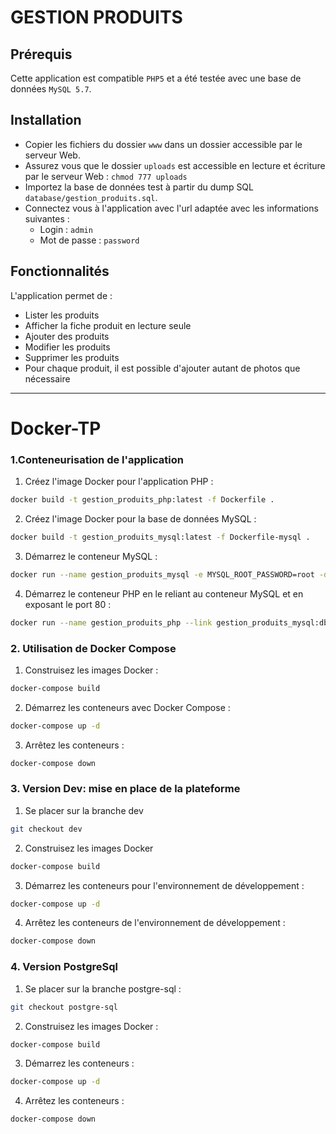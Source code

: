 # GESTION PRODUITS

## Prérequis
Cette application est compatible `PHP5` et a été testée avec une base de données `MySQL 5.7`.

## Installation
- Copier les fichiers du dossier `www` dans un dossier accessible par le serveur Web.
- Assurez vous que le dossier `uploads` est accessible en lecture et écriture par le serveur Web : `chmod 777 uploads`
- Importez la base de données test à partir du dump SQL `database/gestion_produits.sql`.
- Connectez vous à l'application avec l'url adaptée avec les informations suivantes :
    - Login : `admin`
    - Mot de passe : `password`

## Fonctionnalités
L'application permet de :
- Lister les produits
- Afficher la fiche produit en lecture seule
- Ajouter des produits
- Modifier les produits
- Supprimer les produits
- Pour chaque produit, il est possible d'ajouter autant de photos que nécessaire

---

# Docker-TP

### 1.Conteneurisation de l'application

1. Créez l'image Docker pour l'application PHP :
```bash
docker build -t gestion_produits_php:latest -f Dockerfile .
```

2. Créez l'image Docker pour la base de données MySQL :
```bash
docker build -t gestion_produits_mysql:latest -f Dockerfile-mysql .
```

3. Démarrez le conteneur MySQL :
```bash
docker run --name gestion_produits_mysql -e MYSQL_ROOT_PASSWORD=root -d gestion_produits_mysql:latest
```

4. Démarrez le conteneur PHP en le reliant au conteneur MySQL et en exposant le port 80 :
```bash
docker run --name gestion_produits_php --link gestion_produits_mysql:db -p 80:80 -d gestion_produits_php:latest
```

### 2. Utilisation de Docker Compose

1. Construisez les images Docker :
```bash
docker-compose build
```

2. Démarrez les conteneurs avec Docker Compose :
```bash
docker-compose up -d
```

3. Arrêtez les conteneurs :
```bash
docker-compose down
```

### 3. Version Dev: mise en place de la plateforme

1. Se placer sur la branche dev
```bash
git checkout dev
```

2. Construisez les images Docker
```bash
docker-compose build
```

3. Démarrez les conteneurs pour l'environnement de développement :
```bash
docker-compose up -d
```

4. Arrêtez les conteneurs de l'environnement de développement :
```bash
docker-compose down
```

### 4. Version PostgreSql 

1. Se placer sur la branche postgre-sql :
```bash
git checkout postgre-sql
```

2. Construisez les images Docker :
```bash
docker-compose build
```

3. Démarrez les conteneurs :
```bash
docker-compose up -d
```

4. Arrêtez les conteneurs : 
```bash
docker-compose down
```
